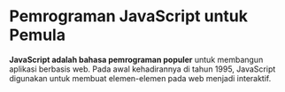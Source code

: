 # Pemrograman JavaScript untuk Pemula

**JavaScript adalah bahasa pemrograman populer** untuk membangun aplikasi berbasis web. Pada awal kehadirannya di tahun 1995, JavaScript digunakan untuk membuat elemen-elemen pada web menjadi interaktif.

